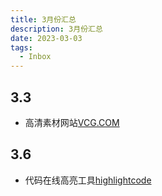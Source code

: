 ```yaml
---
title: 3月份汇总
description: 3月份汇总
date: 2023-03-03
tags:
  - Inbox
---
```


## 3.3

-   高清素材网站[VCG.COM](https://www.vcg.com/creative-image/wendu/)

## 3.6

-   代码在线高亮工具[highlightcode](https://highlightcode.com/)
